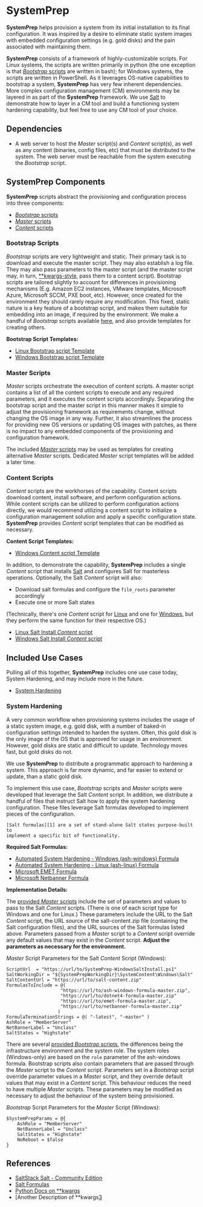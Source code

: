 # SystemPrep

**SystemPrep** helps provision a system from its initial installation to its 
final configuration. It was inspired by a desire to eliminate static system
images with embedded configuration settings (e.g. gold disks) and the pain 
associated with maintaining them.

**SystemPrep** consists of a framework of highly-customizable scripts. For 
Linux systems, the scripts are written primarily in python (the one exception 
is that [*Bootstrap* scripts](#bootstrap-scripts) are written in bash); for 
Windows systems, the scripts are written in PowerShell. As it leverages 
OS-native capabilities to bootstrap a system, **SystemPrep** has very few 
inherent dependencies. More complex configuration management (CM) environments 
may be layered in as part of the **SystemPrep** framework. We use [Salt][0] to 
demonstrate how to layer in a CM tool and build a functioning system hardening 
capability, but feel free to use any CM tool of your choice.

## Dependencies

- A web server to host the *Master* script(s) and *Content* script(s), as well
as any content (binaries, config files, etc) that must be distributed to the 
system. The web server must be reachable from the system executing the 
*Bootstrap* script.

## SystemPrep Components

**SystemPrep** scripts abstract the provisioning and configuration process into 
three components:

- [*Bootstrap* scripts](#bootstrap-scripts)
- [*Master* scripts](#master-scripts)
- [*Content* scripts](#content-scripts)

### Bootstrap Scripts

*Bootstrap* scripts are very lightweight and static. Their primary task is to 
download and execute the master script. They may also establish a log file. 
They may also pass parameters to the master script (and the master script may, 
in turn, [\*\*kwargs-style][1], pass them to a content script). Bootstrap 
scripts are tailored slightly to account for differences in provisioning 
mechanisms (E.g. Amazon EC2 instances, VMware templates, Microsoft Azure, 
Microsoft SCCM, PXE boot, etc). However, once created for the environment they 
should rarely require any modification. This fixed, static nature is a key 
feature of a bootstrap script, and makes them suitable for embedding into an 
image, if required by the environment. We make a handful of *Bootstrap* 
scripts available [here](BootStrapScripts), and also provide templates for 
creating others.

**Bootstrap Script Templates:**
- [Linux Bootstrap script Template](TemplateScripts/SystemPrep-Bootstrap-Template-Linux.sh)
- [Windows Bootstrap script Template](TemplateScripts/SystemPrep-Bootstrap-Template-Windows.ps1)

### Master Scripts

*Master* scripts orchestrate the execution of content scripts. A master script 
contains a list of all the content scripts to execute and any required 
parameters, and it executes the content scripts accordingly. Separating the 
bootstrap script and the master script in this manner makes it simple to 
adjust the provisioning framework as requirements change, without 
changing the OS image in any way. Further, it also streamlines the process for 
providing new OS versions or updating OS images with patches, as there is no 
impact to any embedded components of the provisioning and configuration 
framework.

The included [*Master* scripts](MasterScripts) may be used as templates for 
creating alternative *Master* scripts. Dedicated *Master* script templates
will be added a later time.

### Content Scripts

*Content* scripts are the workhorses of the capability. Content scripts 
download content, install software, and perform configuration actions. While 
content scripts can be utilized to perform configuration actions directly, we 
would recommend utilizing a content script to initialize a configuration 
management solution and apply a specific configuration state. **SystemPrep** 
provides *Content* script templates that can be modified as necessary.

**Content Script Templates:**
- [Windows Content script Template](TemplateScripts/SystemPrep-Content-WindowsTemplate.ps1)

In addition, to demonstrate the capability, **SystemPrep** includes a single 
*Content* script that installs [Salt][0] and configures Salt for masterless 
operations. Optionally, the Salt *Content* script will also:

- Download salt formulas and configure the `file_roots` parameter accordingly
- Execute one or more Salt states
 
(Technically, there's one *Content* script for 
[Linux](SystemContent/Linux/Salt/SystemPrep-LinuxSaltInstall.py) and one for 
[Windows](SystemContent/Windows/Salt/SystemPrep-WindowsSaltInstall.ps1), 
but they perform the same function for their respective OS.)

- [Linux Salt Install *Content* script](SystemContent/Linux/Salt/SystemPrep-LinuxSaltInstall.py)
- [Windows Salt Install *Content* script](SystemContent/Windows/Salt/SystemPrep-WindowsSaltInstall.ps1)

## Included Use Cases

Pulling all of this together, **SystemPrep** includes one use case today, 
System Hardening, and may include more in the future.

- [System Hardening](#system-hardening)

### System Hardening

A very common workflow when provisioning systems includes the usage of a 
static system image, e.g. gold disk, with a number of baked-in configuration 
settings intended to harden the system. Often, this gold disk is the only 
image of the OS that is approved for usage in an environment. However, gold 
disks are static and difficult to update. Technology moves fast, but gold 
disks do not. 

We use **SystemPrep** to distribute a programmatic approach to hardening a 
system. This approach is far more dynamic, and far easier to extend or update, 
than a static gold disk. 

To implement this use case, *Bootstrap* scripts and *Master* scripts were 
developed that leverage the Salt *Content* script. In addition, we distribute
a handful of files that instruct Salt how to apply the system hardening 
configuration. These files leverage Salt formulas developed to implement 
pieces of the configuration.

    [Salt formulas][1] are a set of stand-alone Salt states purpose-built to 
    implement a specific bit of functionality.

**Required Salt Formulas:**

- [Automated System Hardening - Windows (ash-windows) Formula](../../../ash-windows-formula)
- [Automated System Hardening - Linux (ash-linux) Formula](../../../ash-linux-formula)
- [Microsoft EMET Formula](../../../emet-formula)
- [Microsoft Netbanner Formula](../../../netbanner-formula)

**Implementation Details:**

The [provided *Master* scripts](MasterScripts) include the set of parameters 
and values to pass to the Salt *Content* scripts. (There is one of each script 
type for Windows and one for Linux.) These parameters include the URL to the 
Salt *Content* script, the URL source of the salt-content.zip file (containing 
the Salt configuration files), and the URL sources of the Salt formulas listed 
above. Parameters passed from a *Master* script to a *Content* script override 
any default values that may exist in the *Content* script. **Adjust the 
parameters as necessary for the environment.**

*Master* Script Parameters for the Salt *Content* Script (Windows):

```
ScriptUrl  = "https://url/to/SystemPrep-WindowsSaltInstall.ps1"
SaltWorkingDir = "${SystemPrepWorkingDir}\SystemContent\Windows\Salt" 
SaltContentUrl = "https://url/to/salt-content.zip" 
FormulasToInclude = @(
                    "https://url/to/ash-windows-formula-master.zip",
                    "https://url/to/dotnet4-formula-master.zip"
                    "https://url/to/emet-formula-master.zip",
                    "https://url/to/netbanner-formula-master.zip"
                   )
FormulaTerminationStrings = @( "-latest", "-master" )
AshRole = "MemberServer"
NetBannerLabel = "Unclass"
SaltStates = "Highstate"
```

There are several [provided *Bootstrap* scripts](BootStrapScripts), the 
differences being the infrastructure environment and the system role. The 
system roles (Windows-only) are based on the `role` parameter of the 
ash-windows formula. Bootstrap scripts also contain parameters that
are passed through the *Master* script to the *Content* script. Parameters 
set in a *Bootstrap* script override parameter values in a *Master* script, 
and they override default values that may exist in a *Content* script. This 
behaviour reduces the need to have multiple *Master* scripts. These parameters
may be modified as necessary to adjust the behaviour of the system being
provisioned.

*Bootstrap* Script Parameters for the *Master* Script (Windows):

```
$SystemPrepParams = @{
    AshRole = "MemberServer"
    NetBannerLabel = "Unclass"
    SaltStates = "Highstate"
    NoReboot = $false
}
```

## References
- [SaltStack Salt - Community Edition][0]
- [Salt Formulas][1]
- [Python Docs on **kwargs][2]
- [Another Description of **kwargs[3]

[0]: https://github.com/saltstack/salt
[1]: http://docs.saltstack.com/en/latest/topics/development/conventions/formulas.html
[2]: https://docs.python.org/3.4/tutorial/controlflow.html#keyword-arguments
[3]: http://agiliq.com/blog/2012/06/understanding-args-and-kwargs/
